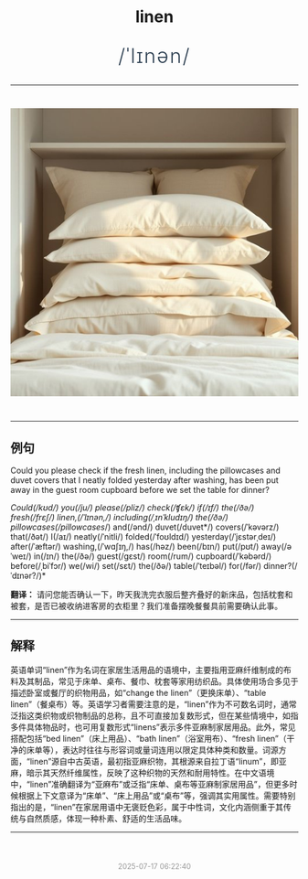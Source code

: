 <div align="center">

# linen

<div style="margin: 30px 0;">
<h1 style="font-size: 2.5em; font-weight: 300; letter-spacing: 2px; margin: 0; color: #2c3e50;">
/ˈlɪnən/
</h1>
</div>

</div>

---

<div align="center" style="margin: 40px 0;">

![linen](images/linen.png)

</div>

---

## 例句

Could you please check if the fresh linen, including the pillowcases and duvet covers that I neatly folded yesterday after washing, has been put away in the guest room cupboard before we set the table for dinner?

*Could(/kʊd/) you(/ju/) please(/pliz/) check(/ʧɛk/) if(/ɪf/) the(/ðə/) fresh(/frɛʃ/) linen,(/ˈlɪnən,/) including(/ˌɪnˈkludɪŋ/) the(/ðə/) pillowcases(/pillowcases*/) and(/ənd/) duvet(/duvet*/) covers(/ˈkəvərz/) that(/ðət/) I(/aɪ/) neatly(/ˈnitli/) folded(/ˈfoʊldɪd/) yesterday(/ˈjɛstərˌdeɪ/) after(/ˈæftər/) washing,(/ˈwɑʃɪŋ,/) has(/həz/) been(/bɪn/) put(/pʊt/) away(/əˈweɪ/) in(/ɪn/) the(/ðə/) guest(/gɛst/) room(/rum/) cupboard(/ˈkəbərd/) before(/ˌbiˈfɔr/) we(/wi/) set(/sɛt/) the(/ðə/) table(/ˈteɪbəl/) for(/fər/) dinner?(/ˈdɪnər?/)*

**翻译：** 请问您能否确认一下，昨天我洗完衣服后整齐叠好的新床品，包括枕套和被套，是否已被收纳进客房的衣柜里？我们准备摆晚餐餐具前需要确认此事。

---

## 解释

英语单词“linen”作为名词在家居生活用品的语境中，主要指用亚麻纤维制成的布料及其制品，常见于床单、桌布、餐巾、枕套等家用纺织品。具体使用场合多见于描述卧室或餐厅的织物用品，如“change the linen”（更换床单）、“table linen”（餐桌布）等。英语学习者需要注意的是，“linen”作为不可数名词时，通常泛指这类织物或织物制品的总称，且不可直接加复数形式，但在某些情境中，如指多件具体物品时，也可用复数形式“linens”表示多件亚麻制家居用品。此外，常见搭配包括“bed linen”（床上用品）、“bath linen”（浴室用布）、“fresh linen”（干净的床单等），表达时往往与形容词或量词连用以限定具体种类和数量。词源方面，“linen”源自中古英语，最初指亚麻织物，其根源来自拉丁语“linum”，即亚麻，暗示其天然纤维属性，反映了这种织物的天然和耐用特性。在中文语境中，“linen”准确翻译为“亚麻布”或泛指“床单、桌布等亚麻制家居用品”，但更多时候根据上下文意译为“床单”、“床上用品”或“桌布”等，强调其实用属性。需要特别指出的是，“linen”在家居用语中无褒贬色彩，属于中性词，文化内涵侧重于其传统与自然质感，体现一种朴素、舒适的生活品味。


---

<div align="center" style="margin-top: 50px;">
<small style="color: #999; font-size: 0.9em;">2025-07-17 06:22:40</small>
</div>
